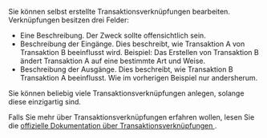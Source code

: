 Sie können selbst erstellte Transaktionsverknüpfungen bearbeiten. Verknüpfungen besitzen drei Felder:

* Eine Beschreibung. Der Zweck sollte offensichtlich sein.
* Beschreibung der Eingänge. Dies beschreibt, wie Transaktion A von Transaktion B beeinflusst wird. Beispiel: Das Erstellen von Transaktion B ändert Transaktion A auf eine bestimmte Art und Weise.
* Beschreibung der Ausgänge. Dies beschreibt, wie Transaktion B Transaktion A beeinflusst. Wie im vorherigen Beispiel nur andersherum.

Sie können beliebig viele Transaktionsverknüpfungen anlegen, solange diese einzigartig sind.

Falls Sie mehr über Transaktionsverknüpfungen erfahren wollen, lesen Sie die [offizielle Dokumentation über Transaktionsverknüpfungen ](https://docs.firefly-iii.org/advanced-concepts/links).